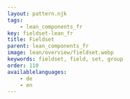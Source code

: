```yaml
---
layout: pattern.njk
tags: 
    - lean_components_fr
key: fieldset-lean_fr
title: Fieldset
parent: lean_components_fr
image: lean/overview/fieldset.webp
keywords: fieldset, field, set, group
order: 110
availablelanguages: 
    - de
    - en
---
```


